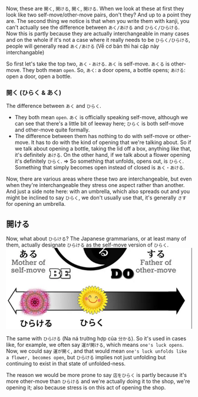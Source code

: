Now, these are `開く`, `開ける`, `開く`, `開ける`. When we look at these at first they look like two self-move/other-move pairs, don't they? And up to a point they are.
The second thing we notice is that when you write them with kanji, you can't actually see the difference between `あく/あける` and `ひらく/ひらける`. Now this is partly because they are actually interchangeable in many cases and on the whole if it's not a case where it really needs to be `ひらく/ひらける`,  
people will generally read `あく/あける` (Về cơ bản thì hai cặp này interchangable)

So first let's take the top two, `あく・あける`. `あく` is self-move. `あくる` is other-move. They both mean `open`. So, `あく`: a door opens, a bottle opens; `あける`: open a door, open a bottle.

### 開く (ひらく & あく)
The difference between `あく` and `ひらく`.
- They both mean `open`. `あく` is officially speaking self-move, although we can see that there's a little bit of leeway here; `ひらく` is both self-move and other-move quite formally.
- The difference between them has nothing to do with self-move or other-move. It has to do with the kind of opening that we're talking about. So if we talk about opening a bottle, taking the lid off a box, anything like that, it's definitely `あける`. On the other hand, if we talk about a flower opening it's definitely `ひらく`.
=> So something that unfolds, opens out, is `ひらく`. Something that simply becomes open instead of closed is `あく・あける`.

Now, there are various areas where these two are interchangeable, but even when they're interchangeable they stress one aspect rather than another.
And just a side note here: with an umbrella, which also spreads out and you might be inclined to say `ひらく`, we don't usually use that, it's generally `さす` for opening an umbrella.

## 開ける

Now, what about `ひらける`? The Japanese grammarians, or at least many of them, actually designate `ひらける` as the self-move version of `ひらく`.
![Pasted image 20250601044437.png](img/Pasted%20image%2020250601044437.png)

The same with `ひらける` (Na ná trường hợp của `分かる`). So it's used in cases like, for example, we often say `運が開ける`, which means `one's luck opens`. Now, we could say `運が開く`, and that would mean `one's luck unfolds like a flower, becomes open`, but `ひらける` implies not just unfolding but continuing to exist in that state of unfolded-ness.

The reason we would be more prone to say `店をひらく` is partly because it's more other-move than `ひらける` and we're actually doing it to the shop, we're opening it; also because stress is on this act of opening the shop.